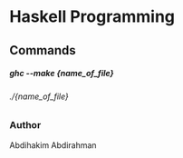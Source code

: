 # Haskell Programming

## Commands
##### ghc --make {name_of_file}
###### ./{name_of_file}

### Author
Abdihakim Abdirahman